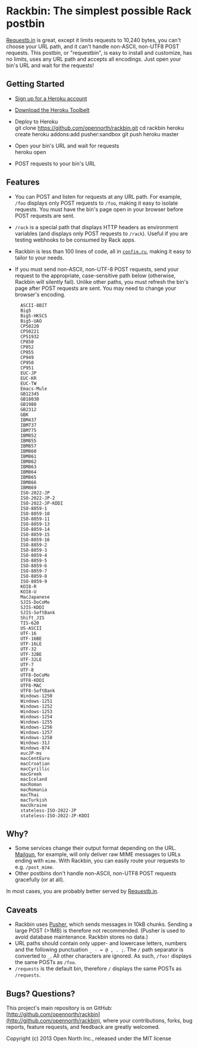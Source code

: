 # Rackbin: The simplest possible Rack postbin

[Requestb.in](http://requestb.in/) is great, except it limits requests to 10,240 bytes, you can't choose your URL path, and it can't handle non-ASCII, non-UTF8 POST requests. This postbin, or "requestbin", is easy to install and customize, has no limits, uses any URL path and accepts all encodings. Just open your bin's URL and wait for the requests!

## Getting Started

* [Sign up for a Heroku account](https://id.heroku.com/signup)
* [Download the Heroku Toolbelt](https://toolbelt.heroku.com/)
* Deploy to Heroku  
        git clone https://github.com/opennorth/rackbin.git
        cd rackbin
        heroku create
        heroku addons:add pusher:sandbox
        git push heroku master

* Open your bin's URL and wait for requests  
        heroku open

* POST requests to your bin's URL

## Features

* You can POST and listen for requests at any URL path. For example, `/foo` displays only POST requests to `/foo`, making it easy to isolate requests. You must have the bin's page open in your browser before POST requests are sent.
* `/rack` is a special path that displays HTTP headers as environment variables (and displays only POST requests to `/rack`). Useful if you are testing webhooks to be consumed by Rack apps.
* Rackbin is less than 100 lines of code, all in [`config.ru`](https://github.com/opennorth/rackbin/blob/master/config.ru), making it easy to tailor to your needs.
* If you must send non-ASCII, non-UTF-8 POST requests, send your request to the appropriate, case-sensitive path below (otherwise, Rackbin will silently fail). Unlike other paths, you must refresh the bin's page after POST requests are sent. You may need to change your browser's encoding.

        ASCII-8BIT
        Big5
        Big5-HKSCS
        Big5-UAO
        CP50220
        CP50221
        CP51932
        CP850
        CP852
        CP855
        CP949
        CP950
        CP951
        EUC-JP
        EUC-KR
        EUC-TW
        Emacs-Mule
        GB12345
        GB18030
        GB1988
        GB2312
        GBK
        IBM437
        IBM737
        IBM775
        IBM852
        IBM855
        IBM857
        IBM860
        IBM861
        IBM862
        IBM863
        IBM864
        IBM865
        IBM866
        IBM869
        ISO-2022-JP
        ISO-2022-JP-2
        ISO-2022-JP-KDDI
        ISO-8859-1
        ISO-8859-10
        ISO-8859-11
        ISO-8859-13
        ISO-8859-14
        ISO-8859-15
        ISO-8859-16
        ISO-8859-2
        ISO-8859-3
        ISO-8859-4
        ISO-8859-5
        ISO-8859-6
        ISO-8859-7
        ISO-8859-8
        ISO-8859-9
        KOI8-R
        KOI8-U
        MacJapanese
        SJIS-DoCoMo
        SJIS-KDDI
        SJIS-SoftBank
        Shift_JIS
        TIS-620
        US-ASCII
        UTF-16
        UTF-16BE
        UTF-16LE
        UTF-32
        UTF-32BE
        UTF-32LE
        UTF-7
        UTF-8
        UTF8-DoCoMo
        UTF8-KDDI
        UTF8-MAC
        UTF8-SoftBank
        Windows-1250
        Windows-1251
        Windows-1252
        Windows-1253
        Windows-1254
        Windows-1255
        Windows-1256
        Windows-1257
        Windows-1258
        Windows-31J
        Windows-874
        eucJP-ms
        macCentEuro
        macCroatian
        macCyrillic
        macGreek
        macIceland
        macRoman
        macRomania
        macThai
        macTurkish
        macUkraine
        stateless-ISO-2022-JP
        stateless-ISO-2022-JP-KDDI

## Why?

* Some services change their output format depending on the URL. [Mailgun](http://documentation.mailgun.com/user_manual.html#mime-messages-parameters), for example, will only deliver raw MIME messages to URLs ending with `mime`. With Rackbin, you can easily route your requests to e.g. `/post_mime`.
* Other postbins don't handle non-ASCII, non-UTF8 POST requests gracefully (or at all).

In most cases, you are probably better served by [Requestb.in](http://requestb.in/).

## Caveats

* Rackbin uses [Pusher](http://pusher.com/), which sends messages in 10kB chunks. Sending a large POST (>1MB) is therefore not recommended. (Pusher is used to avoid database maintenance. Rackbin stores no data.)
* URL paths should contain only upper- and lowercase letters, numbers and the following punctuation `_ - = @ , . ;`. The `/` path separator is converted to `_`. All other characters are ignored. As such, `/foo!` displays the same POSTs as `/foo`.
* `/requests` is the default bin, therefore `/` displays the same POSTs as `/requests`.

## Bugs? Questions?

This project's main repository is on GitHub: [http://github.com/opennorth/rackbin](http://github.com/opennorth/rackbin), where your contributions, forks, bug reports, feature requests, and feedback are greatly welcomed.

Copyright (c) 2013 Open North Inc., released under the MIT license
